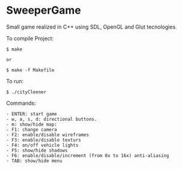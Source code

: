 # SweeperGame

Small game realized in C++ using SDL, OpenGL and Glut tecnologies.

To compile Project:

	$ make

	or

	$ make -f Makefile

To run:

	$ ./cityCleener

Commands:

	- ENTER: start game
	- w, a, s, d: directional buttons.
	- m: show/hide map:
	- F1: change camera
	- F2: enable/disable wireframes
	- F3: enable/disable texturs 
	- F4: on/off vehicle lights
	- F5: show/hide shadows
	- F6: enable/disable/increment (from 0x to 16x) anti-aliasing
  	- TAB: show/hide menu
